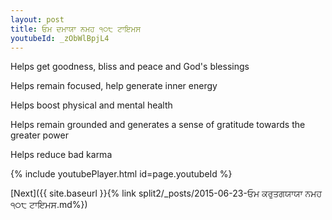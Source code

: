 ```yaml
---
layout: post
title: ਓਮ ਦਮਾਯਾ ਨਮਹ ੧੦੮ ਟਾਇਮਸ
youtubeId: _zObWlBpjL4
---
```

 
 
Helps get goodness, bliss and peace and God's blessings
 
Helps remain focused, help generate inner energy 
 
Helps boost physical and mental health 
 
Helps remain grounded and generates a sense of gratitude towards the greater power 
 
Helps reduce bad karma
 
 
 
 


{% include youtubePlayer.html id=page.youtubeId %}
 
[Next]({{ site.baseurl }}{% link  split2/_posts/2015-06-23-ਓਮ ਕਰੁਤਗਯਾਯਾ ਨਮਹ ੧੦੮ ਟਾਇਮਸ.md%})
 
